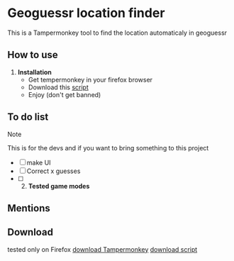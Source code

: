 # Geoguessr location finder
This is a Tampermonkey tool to find the location automaticaly in geoguessr

## How to use
1. **Installation**
   - Get tempermonkey in your firefox browser
   - Download this [script](<https://raw.githubusercontent.com/Maxetow/Geoguessr_location/main/Geoguessr Location Resolver (By maxetow)-1.0.user.js>)
   - Enjoy (don't get banned)
     
## To do list
> [!NOTE]
> This is for the devs and if you want to bring something to this project
   - [ ] make UI
   - [ ] Correct x guesses
   - [ ] 2. **Tested game modes**
         
## Mentions

## Download
tested only on Firefox 
[download Tampermonkey](<https://addons.mozilla.org/en-US/firefox/addon/tampermonkey/>)
[download script](<https://raw.githubusercontent.com/Maxetow/Geoguessr_location/main/Geoguessr Location Resolver (By maxetow)-1.0.user.js>)
